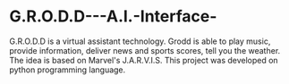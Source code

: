 # G.R.O.D.D---A.I.-Interface-
G.R.O.D.D is a virtual assistant technology. Grodd is able to play music, provide information, deliver news and sports scores, tell you the weather. The idea is based on Marvel's J.A.R.V.I.S. This project was developed on python programming language.
